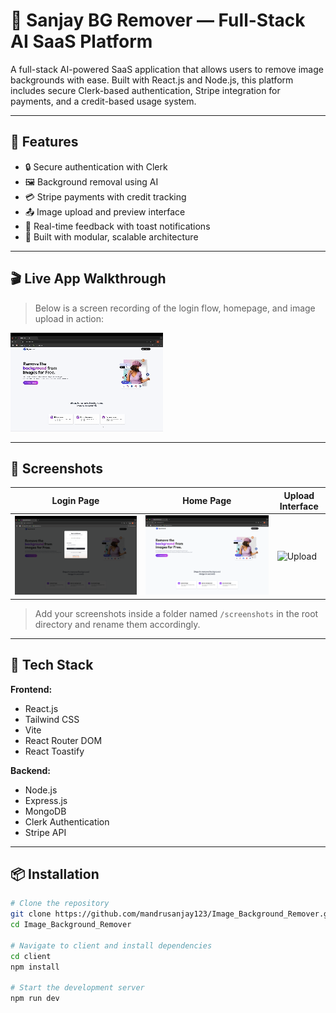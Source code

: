 # 🧼 Sanjay BG Remover — Full-Stack AI SaaS Platform

A full-stack AI-powered SaaS application that allows users to remove image backgrounds with ease. Built with React.js and Node.js, this platform includes secure Clerk-based authentication, Stripe integration for payments, and a credit-based usage system.

---

## 🚀 Features

- 🔒 Secure authentication with Clerk
- 🖼️ Background removal using AI
- 💳 Stripe payments with credit tracking
- 📤 Image upload and preview interface
- 🔔 Real-time feedback with toast notifications
- 🧩 Built with modular, scalable architecture

---

## 🎬 Live App Walkthrough

> Below is a screen recording of the login flow, homepage, and image upload in action:

![App Demo](screenshots/demo.gif)




---

## 📸 Screenshots

| Login Page | Home Page | Upload Interface |
|------------|-----------|------------------|
| ![Login](screenshots/login.png) | ![Home](screenshots/home.png) | ![Upload](screenshots/upload.png) |

> Add your screenshots inside a folder named `/screenshots` in the root directory and rename them accordingly.

---

## 🧰 Tech Stack

**Frontend:**  
- React.js  
- Tailwind CSS  
- Vite  
- React Router DOM  
- React Toastify  

**Backend:**  
- Node.js  
- Express.js  
- MongoDB  
- Clerk Authentication  
- Stripe API

---

## 📦 Installation

```bash
# Clone the repository
git clone https://github.com/mandrusanjay123/Image_Background_Remover.git
cd Image_Background_Remover

# Navigate to client and install dependencies
cd client
npm install

# Start the development server
npm run dev
